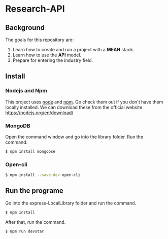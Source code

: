 # Research-API
## Background
The goals for this repository are:

1. Learn how to create and run a project with a **MEAN** stack.
2. Learn how to use the **API** model.
3. Prepare for entering the industry field.
## Install
### Nodejs and Npm
This project uses [node](http://nodejs.org) and [npm](https://npmjs.com). Go check them out if you don't have them locally installed.
We can download these from the official website https://nodejs.org/en/download/
### MongoDB
Open the command window and go into the library folder. Run the command.
```sh
$ npm install mongoose
```
### Open-cli
```sh
$ npm install --save-dev open-cli
```
## Run the programe
Go into the express-LocalLibrary folder and run the command.
```sh
$ npm install
```
After that, run the command.
```sh
$ npm run devstar
```
